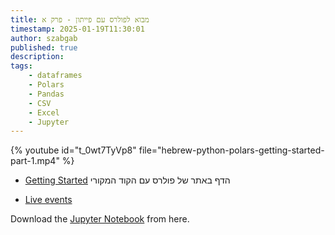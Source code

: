 ```yaml
---
title: מבוא לפולרס עם פייתון - פרק א
timestamp: 2025-01-19T11:30:01
author: szabgab
published: true
description:
tags:
    - dataframes
    - Polars
    - Pandas
    - CSV
    - Excel
    - Jupyter
---
```


{% youtube id="t_0wt7TyVp8" file="hebrew-python-polars-getting-started-part-1.mp4" %}

* [Getting Started](https://docs.pola.rs/user-guide/getting-started/) הדף באתר של פולרס עם הקוד המקורי

* [Live events](https://live.code-maven.com/)

Download the [Jupyter Notebook](https://github.com/szabgab/python-he.code-maven.com/tree/main/examples/polars) from here.
